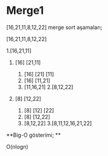 # Merge1






[16,21,11,8,12,22] merge sort aşamaları;

[16,21,11,8,12,22]

1.[16,21,11]

1. [16]	[21,11]
	1. [16]	[21]	[11]
	2. [16]	[11,21]
	3. [11,16,21]
2.[8,12,22]

1. [8]		[12,22]
	1. [8]	[12]	[22]
	2. [8] 	[12,22]
	3. [8,12,22]
3.[8,11,12,16,21,22]

**Big-O gösterimi; **

O(nlogn)

